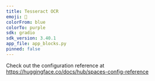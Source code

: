 ```yaml
---
title: Tesseract OCR
emoji: 🐢
colorFrom: blue
colorTo: purple
sdk: gradio
sdk_version: 3.40.1
app_file: app_blocks.py
pinned: false
---
```


Check out the configuration reference at https://huggingface.co/docs/hub/spaces-config-reference

